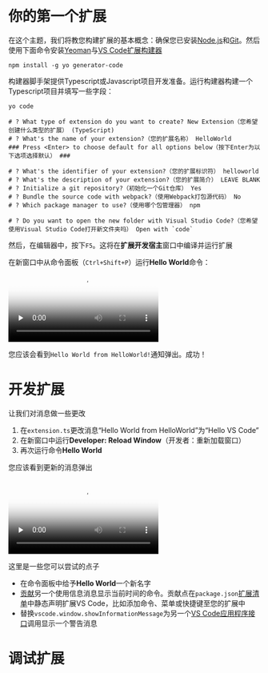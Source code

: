 # 你的第一个扩展
在这个主题，我们将教您构建扩展的基本概念：确保您已安装[Node.js](https://nodejs.org/)和[Git](https://git-scm.com/)。然后使用下面命令安装[Yeoman](https://yeoman.io/)与[VS Code扩展构建器](https://www.npmjs.com/package/generator-code)
```batch
npm install -g yo generator-code
```
构建器脚手架提供Typescript或Javascript项目开发准备。运行构建器构建一个Typescript项目并填写一些字段：
```shell
yo code

# ? What type of extension do you want to create? New Extension（您希望创建什么类型的扩展） (TypeScript)
# ? What's the name of your extension?（您的扩展名称） HelloWorld
### Press <Enter> to choose default for all options below（按下Enter为以下选项选择默认） ###

# ? What's the identifier of your extension?（您的扩展标识符） helloworld
# ? What's the description of your extension?（您的扩展简介） LEAVE BLANK
# ? Initialize a git repository?（初始化一个Git仓库） Yes
# ? Bundle the source code with webpack?（使用Webpack打包源代码） No
# ? Which package manager to use?（使用哪个包管理器） npm

# ? Do you want to open the new folder with Visual Studio Code?（您希望使用Visual Studio Code打开新文件夹吗） Open with `code`

```
然后，在编辑器中，按下`F5`。这将在**扩展开发宿主**窗口中编译并运行扩展

在新窗口中从命令面板（`Ctrl+Shift+P`）运行**Hello World**命令：
<video id="video" controls="" preload="none" poster="封面">
      <source src="https://code.visualstudio.com/api/get-started/your-first-extension/launch.mp4" type="video/mp4">
</video>

您应该会看到`Hello World from HelloWorld!`通知弹出。成功！
# 开发扩展
让我们对消息做一些更改

1. 在`extension.ts`更改消息“Hello World from HelloWorld”为“Hello VS Code”
2. 在新窗口中运行**Developer: Reload Window**（开发者：重新加载窗口）
3. 再次运行命令**Hello World**

您应该看到更新的消息弹出

<video id="video" controls="" preload="none" poster="封面">
      <source src="https://code.visualstudio.com/api/get-started/your-first-extension/reload.mp4" type="video/mp4">
</video>

这里是一些您可以尝试的点子
- 在命令面板中给予**Hello World**一个新名字
- [贡献](/9.%20%E6%9F%A5%E9%98%85/2.%20%E8%B4%A1%E7%8C%AE%E7%82%B9.md)另一个使用信息消息显示当前时间的命令。贡献点在`package.json`[扩展清单](/9.%20%E6%9F%A5%E9%98%85/4.%20%E6%89%A9%E5%B1%95%E6%B8%85%E5%8D%95.md)中静态声明扩展VS Code，比如添加命令、菜单或快捷键至您的扩展中
- 替换`vscode.window.showInformationMessage`为另一个[VS Code应用程序接口](/9.%20%E6%9F%A5%E9%98%85/1.%20VS%20Code%E5%BA%94%E7%94%A8%E7%A8%8B%E5%BA%8F%E6%8E%A5%E5%8F%A3.md)调用显示一个警告消息
# 调试扩展
